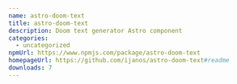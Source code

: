 ```yaml
---
name: astro-doom-text
title: astro-doom-text
description: Doom text generator Astro component
categories:
  - uncategorized
npmUrl: https://www.npmjs.com/package/astro-doom-text
homepageUrl: https://github.com/ijanos/astro-doom-text#readme
downloads: 7
---
```

